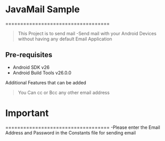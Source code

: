 # JavaMail Sample
===================================
>This Project is to send mail 
-Send mail with your Android Devices without having any default Email Application


Pre-requisites
--------------

- Android SDK v26
- Android Build Tools v26.0.0

Additional Features that can be added 
> You Can cc or Bcc any other email address

# Important 
===================================
-Please enter the  Email Address and  Password in the Constants file for sending email 

